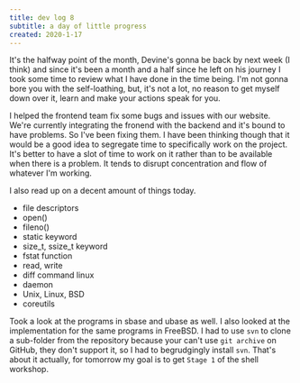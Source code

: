 ```yaml
---
title: dev log 8
subtitle: a day of little progress
created: 2020-1-17
---
```


It's the halfway point of the month, Devine's gonna be back by next week (I think) and since it's been a month and a half since he left on his journey I took some time to review what I have done in the time being. I'm not gonna bore you with the self-loathing, but, it's not a lot, no reason to get myself down over it, learn and make your actions speak for you.

I helped the frontend team fix some bugs and issues with our website. We're currently integrating the fronend with the backend and it's bound to have problems. So I've been fixing them. I have been thinking though that it would be a good idea to segregate time to specifically work on the project. It's better to have a slot of time to work on it rather than to be available when there is a problem. It tends to disrupt concentration and flow of whatever I'm working.

I also read up on a decent amount of things today.

- file descriptors
- open()
- fileno()
- static keyword
- size_t, ssize_t keyword
- fstat function
- read, write
- diff command linux
- daemon
- Unix, Linux, BSD
- coreutils

Took a look at the programs in sbase and ubase as well. I also looked at the implementation for the same programs in FreeBSD. I had to use `svn` to clone a sub-folder from the repository because your can't use `git archive` on GitHub, they don't support it, so I had to begrudgingly install `svn`. That's about it actually, for tomorrow my goal is to get `Stage 1` of the shell workshop.
